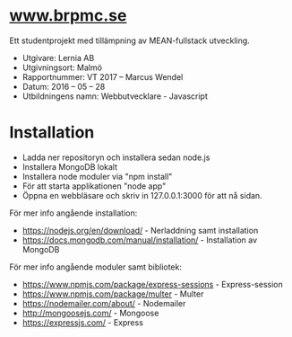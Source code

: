 # www.brpmc.se

Ett studentprojekt med tillämpning av MEAN-fullstack utveckling.

  - Utgivare: Lernia AB
  - Utgivningsort: Malmö
  - Rapportnummer: VT 2017 – Marcus Wendel
  - Datum: 2016 – 05 – 28
  - Utbildningens namn: Webbutvecklare - Javascript
  

# Installation

  - Ladda ner repositoryn och installera sedan node.js
  - Installera MongoDB lokalt
  - Installera node moduler via "npm install"
  - För att starta applikationen "node app"
  - Öppna en webbläsare och skriv in 127.0.0.1:3000 för att nå sidan.


För mer info angående installation:
  - https://nodejs.org/en/download/ - Nerladdning samt installation
  - https://docs.mongodb.com/manual/installation/ - Installation av MongoDB  
 
För mer info angående moduler samt bibliotek:
  - https://www.npmjs.com/package/express-sessions - Express-session
  - https://www.npmjs.com/package/multer - Multer  
  - https://nodemailer.com/about/ - Nodemailer
  - http://mongoosejs.com/ - Mongoose
  - https://expressjs.com/ - Express  


